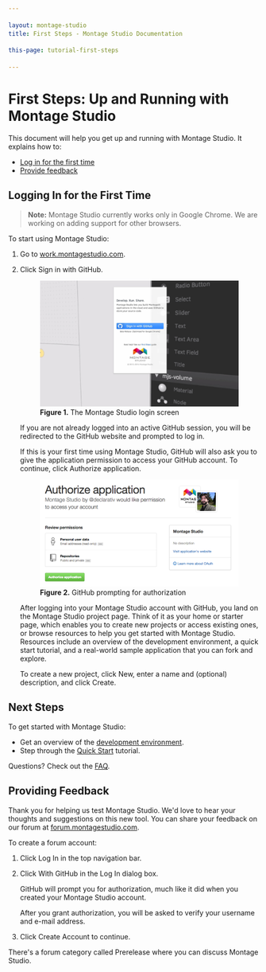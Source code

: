 ```yaml
---

layout: montage-studio
title: First Steps - Montage Studio Documentation

this-page: tutorial-first-steps

---
```


# First Steps: Up and Running with Montage Studio

This document will help you get up and running with Montage Studio. It explains how to:

* [Log in for the first time](#login)
* [Provide feedback](#feedback)

## <a name="login"></a>Logging In for the First Time

>**Note:** Montage Studio currently works only in Google Chrome. We are working on adding support for other browsers.

To start using Montage Studio:

1. Go to [work.montagestudio.com][1].

2. Click Sign in with GitHub.

    <figure>
        <img src="/images/montage-studio/tutorials/first-steps/fig01.jpg" alt="Montage Studio login screen" style="width: 451px;">
        <figcaption><strong>Figure 1.</strong> The Montage Studio login screen</figcaption>
    </figure>

    If you are not already logged into an active GitHub session, you will be redirected to the GitHub website and prompted to log in.
    
    If this is your first time using Montage Studio, GitHub will also ask you to give the application permission to access your GitHub account. To continue, click Authorize application.
    
    <figure>
        <img src="/images/montage-studio/tutorials/first-steps/fig02.png" alt="GitHub prompting for authorization" style="width: 451px;">
        <figcaption><strong>Figure 2.</strong> GitHub prompting for authorization</figcaption>
    </figure>
    
    After logging into your Montage Studio account with GitHub, you land on the Montage Studio project page. Think of it as your home or starter page, which enables you to create new projects or access existing ones, or browse resources to help you get started with Montage Studio. Resources include an overview of the development environment, a quick start tutorial, and a real-world sample application that you can fork and explore.
    
    To create a new project, click New, enter a name and (optional) description, and click Create.

## Next Steps

To get started with Montage Studio:

* Get an overview of the [development environment][2].
* Step through the [Quick Start][3] tutorial.

Questions? Check out the [FAQ][6].

## <a name="feedback"></a>Providing Feedback

Thank you for helping us test Montage Studio. We'd love to hear your thoughts and suggestions on this new tool. You can share your feedback on our forum at [forum.montagestudio.com][5].

To create a forum account:

1. Click Log In in the top navigation bar.

2. Click With GitHub in the Log In dialog box.

    GitHub will prompt you for authorization, much like it did when you created your Montage Studio account.
    
    After you grant authorization, you will be asked to verify your username and e-mail address.
    
3. Click Create Account to continue.

There's a forum category called Prerelease where you can discuss Montage Studio.

[1]: https://work.montagestudio.com       "work.montagestudio.com"
[2]: http://docs.montagestudio.com/montage-studio/ide-at-a-glance.html       "IDE Overview"
[3]: http://docs.montagestudio.com/montage-studio/tutorial-simple-to-do.html       "Building a Simple To-Do Application"
[4]: tutorial-first-steps-sample-project.html       "MontageJS demo application"
[5]: http://forum.montagestudio.com/       "Forum"
[6]: faq.html       "FAQ"
